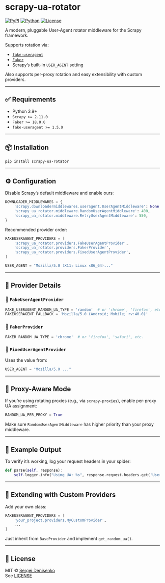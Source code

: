 
# scrapy-ua-rotator

[![PyPI](https://img.shields.io/pypi/v/scrapy-ua-rotator)](https://pypi.org/project/scrapy-ua-rotator/)
[![Python](https://img.shields.io/badge/Python-3.9%20|%203.10%20|%203.11%20|%203.12-blue)](https://pypi.org/project/scrapy-ua-rotator/)
[![License](https://img.shields.io/github/license/geeone/scrapy-ua-rotator)](LICENSE)

A modern, pluggable User-Agent rotator middleware for the Scrapy framework.

Supports rotation via:
- [`fake-useragent`](https://pypi.org/project/fake-useragent/)
- [`Faker`](https://faker.readthedocs.io/en/stable/providers/faker.providers.user_agent.html)
- Scrapy’s built-in `USER_AGENT` setting

Also supports per-proxy rotation and easy extensibility with custom providers.

---

## ✅ Requirements

- Python 3.9+
- `Scrapy >= 2.11.0`
- `Faker >= 18.0.0`
- `fake-useragent >= 1.5.0`

---

## 📦 Installation

```bash
pip install scrapy-ua-rotator
```

---

## ⚙️ Configuration

Disable Scrapy’s default middleware and enable ours:

```python
DOWNLOADER_MIDDLEWARES = {
    'scrapy.downloadermiddlewares.useragent.UserAgentMiddleware': None,
    'scrapy_ua_rotator.middleware.RandomUserAgentMiddleware': 400,
    'scrapy_ua_rotator.middleware.RetryUserAgentMiddleware': 550,
}
```

Recommended provider order:

```python
FAKEUSERAGENT_PROVIDERS = [
    'scrapy_ua_rotator.providers.FakeUserAgentProvider',
    'scrapy_ua_rotator.providers.FakerProvider',
    'scrapy_ua_rotator.providers.FixedUserAgentProvider',
]

USER_AGENT = "Mozilla/5.0 (X11; Linux x86_64)..."
```

---

## 🧩 Provider Details

### 🔹 `FakeUserAgentProvider`

```python
FAKE_USERAGENT_RANDOM_UA_TYPE = 'random'  # or 'chrome', 'firefox', etc.
FAKEUSERAGENT_FALLBACK = 'Mozilla/5.0 (Android; Mobile; rv:40.0)'
```

### 🔹 `FakerProvider`

```python
FAKER_RANDOM_UA_TYPE = 'chrome'  # or 'firefox', 'safari', etc.
```

### 🔹 `FixedUserAgentProvider`

Uses the value from:

```python
USER_AGENT = "Mozilla/5.0 ..."
```

---

## 🔀 Proxy-Aware Mode

If you’re using rotating proxies (e.g., via `scrapy-proxies`), enable per-proxy UA assignment:

```python
RANDOM_UA_PER_PROXY = True
```

Make sure `RandomUserAgentMiddleware` has higher priority than your proxy middleware.

---

## 🧪 Example Output

To verify it’s working, log your request headers in your spider:

```python
def parse(self, response):
    self.logger.info("Using UA: %s", response.request.headers.get('User-Agent'))
```

---

## 🔧 Extending with Custom Providers

Add your own class:

```python
FAKEUSERAGENT_PROVIDERS = [
    'your_project.providers.MyCustomProvider',
    ...
]
```

Just inherit from `BaseProvider` and implement `get_random_ua()`.

---

## 📄 License

MIT © [Sergei Denisenko](https://github.com/geeone)  
See [LICENSE](https://github.com/geeone/scrapy-ua-rotator/blob/main/LICENSE)
